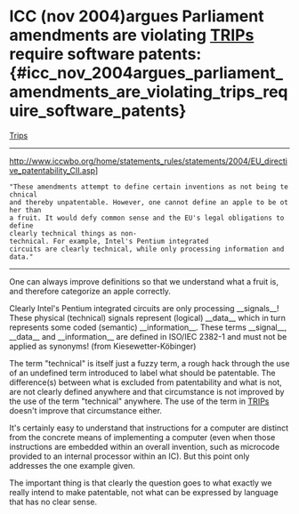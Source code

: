 # ICC (nov 2004)argues Parliament amendments are violating [TRIPs](TRIPs "wikilink") require software patents: {#icc_nov_2004argues_parliament_amendments_are_violating_trips_require_software_patents}

[Trips](http://swpat.ffii.org/analyse/trips/index.de.html "wikilink")

------------------------------------------------------------------------

<http://www.iccwbo.org/home/statements_rules/statements/2004/EU_directive_patentability_CII.asp>\]

`"These amendments attempt to define certain inventions as not being technical`\
`and thereby unpatentable. However, one cannot define an apple to be other than`\
`a fruit. It would defy common sense and the EU's legal obligations to define`\
`clearly technical things as non-technical. For example, Intel's Pentium integrated`\
`circuits are clearly technical, while only processing information and data."`

------------------------------------------------------------------------

One can always improve definitions so that we understand what a fruit
is, and therefore categorize an apple correctly.

Clearly Intel\'s Pentium integrated circuits are only processing
\_\_signals\_\_! These physical (technical) signals represent (logical)
\_\_data\_\_ which in turn represents some coded (semantic)
\_\_information\_\_. These terms \_\_signal\_\_, \_\_data\_\_ and
\_\_information\_\_ are defined in ISO/IEC 2382-1 and must not be
applied as synonyms! (from Kiesewetter-Köbinger)

The term \"technical\" is itself just a fuzzy term, a rough hack through
the use of an undefined term introduced to label what should be
patentable. The difference(s) between what is excluded from
patentability and what is not, are not clearly defined anywhere and that
circumstance is not improved by the use of the term \"technical\"
anywhere. The use of the term in [TRIPs](TRIPs "wikilink") doesn\'t
improve that circumstance either.

It\'s certainly easy to understand that instructions for a computer are
distinct from the concrete means of implementing a computer (even when
those instructions are embedded within an overall invention, such as
microcode provided to an internal processor within an IC). But this
point only addresses the one example given.

The important thing is that clearly the question goes to what exactly we
really intend to make patentable, not what can be expressed by language
that has no clear sense.
